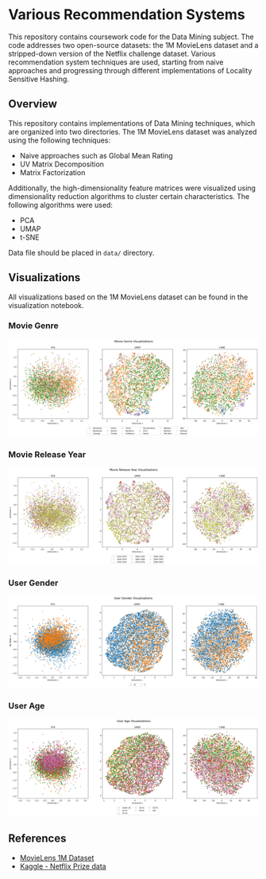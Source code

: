 # Various Recommendation Systems

This repository contains coursework code for the Data Mining subject. The code addresses two open-source datasets: the 
1M MovieLens dataset and a stripped-down version of the Netflix challenge dataset. Various recommendation system 
techniques are used, starting from naive approaches and progressing through different implementations of Locality 
Sensitive Hashing.

## Overview

This repository contains implementations of Data Mining techniques, which are organized into two directories. The 1M 
MovieLens dataset was analyzed using the following techniques:
- Naive approaches such as Global Mean Rating
- UV Matrix Decomposition
- Matrix Factorization

Additionally, the high-dimensionality feature matrices were visualized using dimensionality reduction algorithms to 
cluster certain characteristics. The following algorithms were used:
- PCA
- UMAP
- t-SNE

Data file should be placed in `data/` directory.

## Visualizations

All visualizations based on the 1M MovieLens dataset can be found in the visualization notebook.

### Movie Genre

![Movie Genre](movielens1M/visualizations/genre.png)

### Movie Release Year

![Movie Release Year](movielens1M/visualizations/releaseyear.png)

### User Gender

![User Gender](movielens1M/visualizations/usergender.png)

### User Age

![User Gender](movielens1M/visualizations/userage.png)

## References

- [MovieLens 1M Dataset](https://grouplens.org/datasets/movielens/1m/)
- [Kaggle - Netflix Prize data](https://www.kaggle.com/datasets/netflix-inc/netflix-prize-data)
